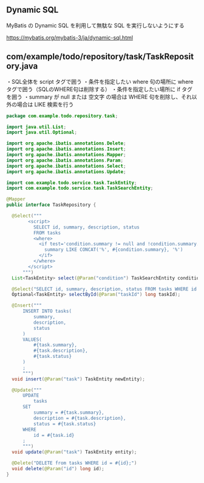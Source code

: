 ## Dynamic SQL

MyBatis の Dynamic SQL を利用して無駄な SQL を実行しないようにする

https://mybatis.org/mybatis-3/ja/dynamic-sql.html

## com/example/todo/repository/task/TaskRepository.java 

・SQL全体を script タグで囲う
・条件を指定したい where 句の場所に where タグで囲う（SQLのWHERE句は削除する）
・条件を指定したい場所に if タグを囲う
・summary が null または 空文字 の場合は WHERE 句を削除し、それ以外の場合は LIKE 検索を行う

```java
package com.example.todo.repository.task;

import java.util.List;
import java.util.Optional;

import org.apache.ibatis.annotations.Delete;
import org.apache.ibatis.annotations.Insert;
import org.apache.ibatis.annotations.Mapper;
import org.apache.ibatis.annotations.Param;
import org.apache.ibatis.annotations.Select;
import org.apache.ibatis.annotations.Update;

import com.example.todo.service.task.TaskEntity;
import com.example.todo.service.task.TaskSearchEntity;

@Mapper
public interface TaskRepository {

  @Select("""
        <script>
          SELECT id, summary, description, status
          FROM tasks
          <where>
            <if test='condition.summary != null and !condition.summary.isBlank()'>
              summary LIKE CONCAT('%', #{condition.summary}, '%')
            </if>
          </where>
        </script>
      """)
  List<TaskEntity> select(@Param("condition") TaskSearchEntity condition);

  @Select("SELECT id, summary, description, status FROM tasks WHERE id = #{taskId};")
  Optional<TaskEntity> selectById(@Param("taskId") long taskId);

  @Insert("""
      INSERT INTO tasks(
          summary,
          description,
          status
      )
      VALUES(
          #{task.summary},
          #{task.description},
          #{task.status}
      )
      ;
      """)
  void insert(@Param("task") TaskEntity newEntity);

  @Update("""
      UPDATE
          tasks
      SET
          summary = #{task.summary},
          description = #{task.description},
          status = #{task.status}
      WHERE
          id = #{task.id}
      ;
      """)
  void update(@Param("task") TaskEntity entity);

  @Delete("DELETE from tasks WHERE id = #{id};")
  void delete(@Param("id") long id);
}
```